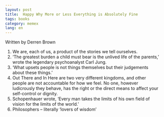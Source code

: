 ```yaml
---
layout: post
title:  Happy Why More or Less Everything is Absolutely Fine 
tags: books
category: memex
lang: en
---
```


Written by Derren Brown

1. We are, each of us, a product of the stories we tell ourselves.
2. ‘The greatest burden a child must bear is the unlived life of the parents,’ wrote the legendary psychoanalyst Carl Jung.
3. ‘What upsets people is not things themselves but their judgements about these things.’
4. Out There and In Here are two very different kingdoms, and other people are not accountable for how we feel. No one, however ludicrously they behave, has the right or the direct means to affect your self-control or dignity.
5. Schopenhauer wrote, ‘Every man takes the limits of his own field of vision for the limits of the world.’
6. Philosophers – literally ‘lovers of wisdom’

